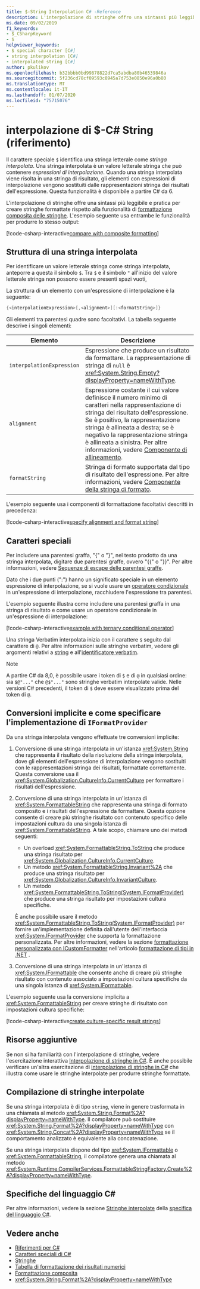 ```yaml
---
title: $-String Interpolation C# -Reference
description: L'interpolazione di stringhe offro una sintassi più leggibile e pratica per la formattazione dell'output di tipo stringa rispetto alla formattazione composita tradizionale.
ms.date: 09/02/2019
f1_keywords:
- $_CSharpKeyword
- $
helpviewer_keywords:
- $ special character [C#]
- string interpolation [C#]
- interpolated string [C#]
author: pkulikov
ms.openlocfilehash: b32bbbb0bd99878822d7ca5abdba80b46539846a
ms.sourcegitcommit: 5f236cd78cf09593c8945a7d753e0850e96a0b80
ms.translationtype: MT
ms.contentlocale: it-IT
ms.lasthandoff: 01/07/2020
ms.locfileid: "75715076"
---
```

# <a name="---string-interpolation-c-reference"></a>interpolazione di $-C# String (riferimento)

Il carattere speciale `$` identifica una stringa letterale come *stringa interpolata*. Una stringa interpolata è un valore letterale stringa che può contenere *espressioni di interpolazione*. Quando una stringa interpolata viene risolta in una stringa di risultato, gli elementi con espressioni di interpolazione vengono sostituiti dalle rappresentazioni stringa dei risultati dell'espressione. Questa funzionalità è disponibile a partire C# da 6.

L'interpolazione di stringhe offre una sintassi più leggibile e pratica per creare stringhe formattate rispetto alla funzionalità di [formattazione composita delle stringhe](../../../standard/base-types/composite-formatting.md). L'esempio seguente usa entrambe le funzionalità per produrre lo stesso output:

[!code-csharp-interactive[compare with composite formatting](~/samples/snippets/csharp/language-reference/tokens/string-interpolation.cs#1)]

## <a name="structure-of-an-interpolated-string"></a>Struttura di una stringa interpolata

Per identificare un valore letterale stringa come stringa interpolata, anteporre a questa il simbolo `$`. Tra `$` e il simbolo `"` all'inizio del valore letterale stringa non possono essere presenti spazi vuoti,

La struttura di un elemento con un'espressione di interpolazione è la seguente:

```csharp
{<interpolationExpression>[,<alignment>][:<formatString>]}
```

Gli elementi tra parentesi quadre sono facoltativi. La tabella seguente descrive i singoli elementi:

|Elemento|Descrizione|
|-------------|-----------------|
|`interpolationExpression`|Espressione che produce un risultato da formattare. La rappresentazione di stringa di `null` è <xref:System.String.Empty?displayProperty=nameWithType>.|
|`alignment`|Espressione costante il cui valore definisce il numero minimo di caratteri nella rappresentazione di stringa del risultato dell'espressione. Se è positivo, la rappresentazione stringa è allineata a destra; se è negativo la rappresentazione stringa è allineata a sinistra. Per altre informazioni, vedere [Componente di allineamento](../../../standard/base-types/composite-formatting.md#alignment-component).|
|`formatString`|Stringa di formato supportata dal tipo di risultato dell'espressione. Per altre informazioni, vedere [Componente della stringa di formato](../../../standard/base-types/composite-formatting.md#format-string-component).|

L'esempio seguente usa i componenti di formattazione facoltativi descritti in precedenza:

[!code-csharp-interactive[specify alignment and format string](~/samples/snippets/csharp/language-reference/tokens/string-interpolation.cs#2)]

## <a name="special-characters"></a>Caratteri speciali

Per includere una parentesi graffa, "{" o "}", nel testo prodotto da una stringa interpolata, digitare due parentesi graffe, ovvero "{{" o "}}". Per altre informazioni, vedere [Sequenze di escape delle parentesi graffe](../../../standard/base-types/composite-formatting.md#escaping-braces).

Dato che i due punti (":") hanno un significato speciale in un elemento espressione di interpolazione, se si vuole usare un [operatore condizionale](../operators/conditional-operator.md) in un'espressione di interpolazione, racchiudere l'espressione tra parentesi.

L'esempio seguente illustra come includere una parentesi graffa in una stringa di risultato e come usare un operatore condizionale in un'espressione di interpolazione:

[!code-csharp-interactive[example with ternary conditional operator](~/samples/snippets/csharp/language-reference/tokens/string-interpolation.cs#3)]

Una stringa Verbatim interpolata inizia con il carattere `$` seguito dal carattere di `@`. Per altre informazioni sulle stringhe verbatim, vedere gli argomenti relativi a [string](../builtin-types/reference-types.md) e all'[identificatore verbatim](verbatim.md).

> [!NOTE]
> A partire C# da 8,0, è possibile usare i token di `$` e di `@` in qualsiasi ordine: sia `$@"..."` che `@$"..."` sono stringhe verbatim interpolate valide. Nelle versioni C# precedenti, il token di `$` deve essere visualizzato prima del token di `@`.

## <a name="implicit-conversions-and-how-to-specify-iformatprovider-implementation"></a>Conversioni implicite e come specificare l'implementazione di `IFormatProvider`

Da una stringa interpolata vengono effettuate tre conversioni implicite:

1. Conversione di una stringa interpolata in un'istanza <xref:System.String> che rappresenta il risultato della risoluzione della stringa interpolata, dove gli elementi dell'espressione di interpolazione vengono sostituiti con le rappresentazioni stringa dei risultati, formattate correttamente. Questa conversione usa il <xref:System.Globalization.CultureInfo.CurrentCulture> per formattare i risultati dell'espressione.

1. Conversione di una stringa interpolata in un'istanza di <xref:System.FormattableString> che rappresenta una stringa di formato composito e i risultati dell'espressione da formattare. Questa opzione consente di creare più stringhe risultato con contenuto specifico delle impostazioni cultura da una singola istanza di <xref:System.FormattableString>. A tale scopo, chiamare uno dei metodi seguenti:

      - Un overload <xref:System.FormattableString.ToString> che produce una stringa risultato per <xref:System.Globalization.CultureInfo.CurrentCulture>.
      - Un metodo <xref:System.FormattableString.Invariant%2A> che produce una stringa risultato per <xref:System.Globalization.CultureInfo.InvariantCulture>.
      - Un metodo <xref:System.FormattableString.ToString(System.IFormatProvider)> che produce una stringa risultato per impostazioni cultura specifiche.

    È anche possibile usare il metodo <xref:System.FormattableString.ToString(System.IFormatProvider)> per fornire un'implementazione definita dall'utente dell'interfaccia <xref:System.IFormatProvider> che supporta la formattazione personalizzata. Per altre informazioni, vedere la sezione [formattazione personalizzata con ICustomFormatter](../../../standard/base-types/formatting-types.md#custom-formatting-with-icustomformatter) nell'articolo [formattazione di tipi in .NET](../../../standard/base-types/formatting-types.md) .

1. Conversione di una stringa interpolata in un'istanza di <xref:System.IFormattable> che consente anche di creare più stringhe risultato con contenuto associato a impostazioni cultura specifiche da una singola istanza di <xref:System.IFormattable>.

L'esempio seguente usa la conversione implicita a <xref:System.FormattableString> per creare stringhe di risultato con impostazioni cultura specifiche:

[!code-csharp-interactive[create culture-specific result strings](~/samples/snippets/csharp/language-reference/tokens/string-interpolation.cs#4)]

## <a name="additional-resources"></a>Risorse aggiuntive

Se non si ha familiarità con l'interpolazione di stringhe, vedere l'esercitazione interattiva [Interpolazione di stringhe in C#](../../tutorials/exploration/interpolated-strings.yml). È anche possibile verificare un'altra esercitazione di [interpolazione di stringhe in C#](../../tutorials/string-interpolation.md) che illustra come usare le stringhe interpolate per produrre stringhe formattate.

## <a name="compilation-of-interpolated-strings"></a>Compilazione di stringhe interpolate

Se una stringa interpolata è di tipo `string`, viene in genere trasformata in una chiamata al metodo <xref:System.String.Format%2A?displayProperty=nameWithType>. Il compilatore può sostituire <xref:System.String.Format%2A?displayProperty=nameWithType> con <xref:System.String.Concat%2A?displayProperty=nameWithType> se il comportamento analizzato è equivalente alla concatenazione.

Se una stringa interpolata dispone del tipo <xref:System.IFormattable> o <xref:System.FormattableString>, il compilatore genera una chiamata al metodo <xref:System.Runtime.CompilerServices.FormattableStringFactory.Create%2A?displayProperty=nameWithType>.

## <a name="c-language-specification"></a>Specifiche del linguaggio C#

Per altre informazioni, vedere la sezione [Stringhe interpolate](~/_csharplang/spec/expressions.md#interpolated-strings) della [specifica del linguaggio C#](~/_csharplang/spec/introduction.md).

## <a name="see-also"></a>Vedere anche

- [Riferimenti per C#](../index.md)
- [Caratteri speciali di C#](index.md)
- [Stringhe](../../programming-guide/strings/index.md)
- [Tabella di formattazione dei risultati numerici](../keywords/formatting-numeric-results-table.md)
- [Formattazione composita](../../../standard/base-types/composite-formatting.md)
- <xref:System.String.Format%2A?displayProperty=nameWithType>
